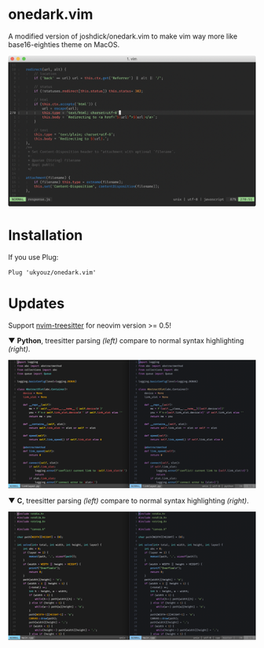 # onedark.vim
A modified version of joshdick/onedark.vim to make vim way more like base16-eighties theme on MacOS.

![vim screenshot](onedark.png)

# Installation

If you use Plug: 

```
Plug 'ukyouz/onedark.vim'
```

# Updates

Support [nvim-treesitter](https://github.com/nvim-treesitter/nvim-treesitter#available-modules) for neovim version >= 0.5!

▼ **Python**, treesitter parsing *(left)* compare to normal syntax highlighting *(right)*.

![treesitter python](preview/treesitter-python.png)

▼ **C**, treesitter parsing *(left)* compare to normal syntax highlighting *(right)*.

![treesitter c](preview/treesitter-c.png)

